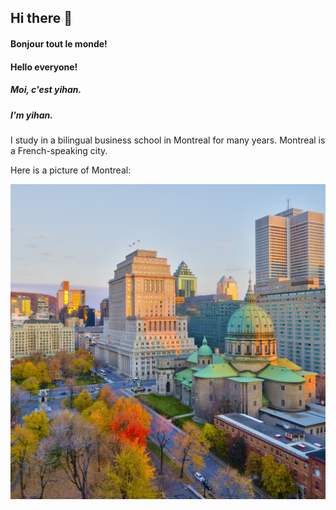 ## Hi there 👋

#### Bonjour tout le monde! 
#### Hello everyone! 
##### Moi, c'est yihan. 
##### I'm yihan.      

I study in a bilingual business school in Montreal for many years. Montreal is a French-speaking city. 

Here is a picture of Montreal:


![October in Montreal](../assets/156848501.jpg)

